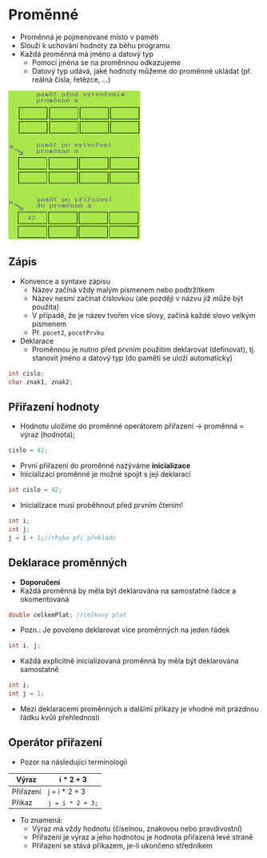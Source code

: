# Proměnné

- Proměnná je pojmenované místo v paměti
- Slouží k uchování hodnoty za běhu programu
- Každá proměnná má jméno a datový typ
	- Pomocí jména se na proměnnou odkazujeme
	- Datový typ udává, jaké hodnoty můžeme do proměnné ukládat (př. reálná čísla, řetězce, ...)

![](promene_pamet.png)

## Zápis

- Konvence a syntaxe zápisu
	- Název začíná vždy malým písmenem nebo podtržítkem
	- Název nesmí začínat číslovkou (ale později v názvu již může být použita)
	- V případě, že je název tvořen více slovy, začíná každé slovo velkým písmenem
	-  Př. `pocet2`, `pocetPrvku`
- Deklarace
	- Proměnnou je nutno před prvním použitím deklarovat (definovat), tj. stanovit jméno a datový typ (do paměti se uloží automaticky)
```java
int cislo;
char znak1, znak2;
```

## Přiřazení hodnoty

- Hodnotu uložíme do proměnné operátorem přiřazení → proměnná = výraz (hodnota);
```java
cislo = 42;
```
- První přiřazení do proměnné nazýváme **inicializace**
- Inicializaci proměnné je možné spojit s její deklarací
```java
int cislo = 42;
```
- Inicializace musí proběhnout před prvním čtením!
```java
int i;
int j;
j = i + 2;//chyba při překladu
```

## Deklarace proměnných

- **Doporučení**
- Každá proměnná by měla být deklarována na samostatné řádce a okomentovaná
```java
double celkemPlat; //celkový plat
```
- Pozn.: Je povoleno deklarovat více proměnných na jeden řádek 
```java
int i, j;
```
- Každá explicitně inicializovaná proměnná by měla být deklarována samostatně
```java
int i;
int j = 1;
```
- Mezi deklaracemi proměnných a dalšími příkazy je vhodné mít prázdnou řádku kvůli přehlednosti

## Operátor přiřazení

- Pozor na následující terminologii

| Výraz     | i * 2 + 3        |
| --------- | ---------------- |
| Přiřazení | j = i * 2 + 3    |
| Příkaz    | `j = i * 2 + 3;` |

- To znamená:
	- Výraz má vždy hodnotu (číselnou, znakovou nebo pravdivostní)
	- Přiřazení je výraz a jeho hodnotou je hodnota přiřazená levé straně
	- Přiřazení se stává příkazem, je-li ukončeno středníkem